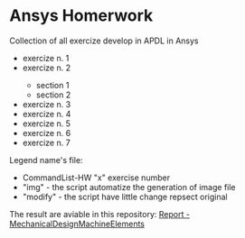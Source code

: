 # Ansys Homerwork

Collection of all exercize develop in APDL in Ansys

<ul>
	<li>exercize n. 1</li> 
	<li>exercize n. 2</li>
		<ul> 
 			<li>section 1</li>
 			<li>section 2</li>
		</ul>  
	<li>exercize n. 3 </li>
	<li>exercize n. 4 </li>
	<li>exercize n. 5 </li>
	<li>exercize n. 6 </li>
	<li>exercize n. 7</li>
</ul> 

Legend name's file:
<ul>
 <li>CommandList-HW "x" exercise number</li> 
 <li>"img" - the script automatize the generation of image file</li>
 <li>"modify" - the script have little change repsect original</li>
</ul>

The result are aviable in this repository:
[Report - MechanicalDesignMachineElements](https://github.com/frank1789/Report-MechanicalDesignMachineElements)
